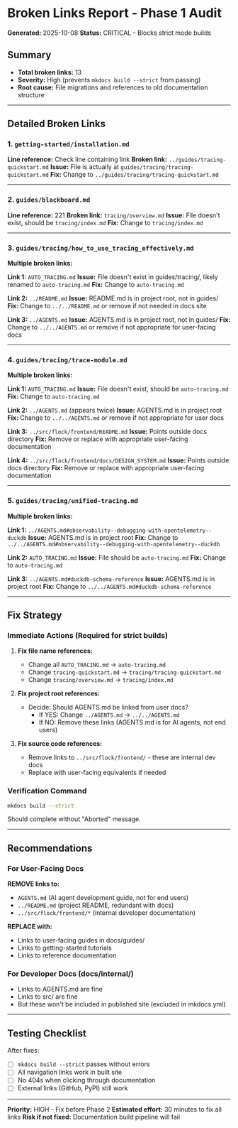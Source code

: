# Broken Links Report - Phase 1 Audit

**Generated:** 2025-10-08
**Status:** CRITICAL - Blocks strict mode builds

## Summary

- **Total broken links:** 13
- **Severity:** High (prevents `mkdocs build --strict` from passing)
- **Root cause:** File migrations and references to old documentation structure

---

## Detailed Broken Links

### 1. `getting-started/installation.md`
**Line reference:** Check line containing link
**Broken link:** `../guides/tracing-quickstart.md`
**Issue:** File is actually at `guides/tracing/tracing-quickstart.md`
**Fix:** Change to `../guides/tracing/tracing-quickstart.md`

---

### 2. `guides/blackboard.md`
**Line reference:** 221
**Broken link:** `tracing/overview.md`
**Issue:** File doesn't exist, should be `tracing/index.md`
**Fix:** Change to `tracing/index.md`

---

### 3. `guides/tracing/how_to_use_tracing_effectively.md`
**Multiple broken links:**

**Link 1:** `AUTO_TRACING.md`
**Issue:** File doesn't exist in guides/tracing/, likely renamed to `auto-tracing.md`
**Fix:** Change to `auto-tracing.md`

**Link 2:** `../README.md`
**Issue:** README.md is in project root, not in guides/
**Fix:** Change to `../../README.md` or remove if not needed in docs site

**Link 3:** `../AGENTS.md`
**Issue:** AGENTS.md is in project root, not in guides/
**Fix:** Change to `../../AGENTS.md` or remove if not appropriate for user-facing docs

---

### 4. `guides/tracing/trace-module.md`
**Multiple broken links:**

**Link 1:** `AUTO_TRACING.md`
**Issue:** File doesn't exist, should be `auto-tracing.md`
**Fix:** Change to `auto-tracing.md`

**Link 2:** `../AGENTS.md` (appears twice)
**Issue:** AGENTS.md is in project root
**Fix:** Change to `../../AGENTS.md` or remove if not appropriate for user docs

**Link 3:** `../src/flock/frontend/README.md`
**Issue:** Points outside docs directory
**Fix:** Remove or replace with appropriate user-facing documentation

**Link 4:** `../src/flock/frontend/docs/DESIGN_SYSTEM.md`
**Issue:** Points outside docs directory
**Fix:** Remove or replace with appropriate user-facing documentation

---

### 5. `guides/tracing/unified-tracing.md`
**Multiple broken links:**

**Link 1:** `../AGENTS.md#observability--debugging-with-opentelemetry--duckdb`
**Issue:** AGENTS.md is in project root
**Fix:** Change to `../../AGENTS.md#observability--debugging-with-opentelemetry--duckdb`

**Link 2:** `AUTO_TRACING.md`
**Issue:** File should be `auto-tracing.md`
**Fix:** Change to `auto-tracing.md`

**Link 3:** `../AGENTS.md#duckdb-schema-reference`
**Issue:** AGENTS.md is in project root
**Fix:** Change to `../../AGENTS.md#duckdb-schema-reference`

---

## Fix Strategy

### Immediate Actions (Required for strict builds)

1. **Fix file name references:**
   - Change all `AUTO_TRACING.md` → `auto-tracing.md`
   - Change `tracing-quickstart.md` → `tracing/tracing-quickstart.md`
   - Change `tracing/overview.md` → `tracing/index.md`

2. **Fix project root references:**
   - Decide: Should AGENTS.md be linked from user docs?
     - If YES: Change `../AGENTS.md` → `../../AGENTS.md`
     - If NO: Remove these links (AGENTS.md is for AI agents, not end users)

3. **Fix source code references:**
   - Remove links to `../src/flock/frontend/` - these are internal dev docs
   - Replace with user-facing equivalents if needed

### Verification Command

```bash
mkdocs build --strict
```

Should complete without "Aborted" message.

---

## Recommendations

### For User-Facing Docs
**REMOVE links to:**
- `AGENTS.md` (AI agent development guide, not for end users)
- `../README.md` (project README, redundant with docs)
- `../src/flock/frontend/*` (internal developer documentation)

**REPLACE with:**
- Links to user-facing guides in docs/guides/
- Links to getting-started tutorials
- Links to reference documentation

### For Developer Docs (docs/internal/)
- Links to AGENTS.md are fine
- Links to src/ are fine
- But these won't be included in published site (excluded in mkdocs.yml)

---

## Testing Checklist

After fixes:
- [ ] `mkdocs build --strict` passes without errors
- [ ] All navigation links work in built site
- [ ] No 404s when clicking through documentation
- [ ] External links (GitHub, PyPI) still work

---

**Priority:** HIGH - Fix before Phase 2
**Estimated effort:** 30 minutes to fix all links
**Risk if not fixed:** Documentation build pipeline will fail
